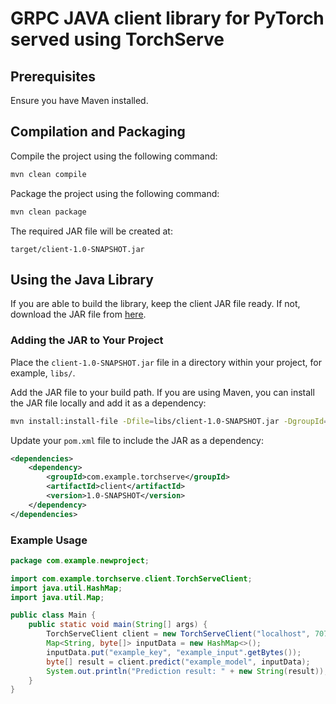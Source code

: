 # GRPC JAVA client library for PyTorch served using TorchServe

## Prerequisites
Ensure you have Maven installed.

## Compilation and Packaging

Compile the project using the following command:
```sh
mvn clean compile
```

Package the project using the following command:
```sh
mvn clean package
```

The required JAR file will be created at:
```
target/client-1.0-SNAPSHOT.jar
```

## Using the Java Library

If you are able to build the library, keep the client JAR file ready. If not, download the JAR file from [here](https://drive.google.com/file/d/1gqrhCboKJlU8lcZwXyBhTi3GekG2k6pZ/view?usp=sharing).

### Adding the JAR to Your Project

Place the `client-1.0-SNAPSHOT.jar` file in a directory within your project, for example, `libs/`.

Add the JAR file to your build path. If you are using Maven, you can install the JAR file locally and add it as a dependency:

```sh
mvn install:install-file -Dfile=libs/client-1.0-SNAPSHOT.jar -DgroupId=com.example.torchserve -DartifactId=client -Dversion=1.0-SNAPSHOT -Dpackaging=jar
```

Update your `pom.xml` file to include the JAR as a dependency:

```xml
<dependencies>
    <dependency>
        <groupId>com.example.torchserve</groupId>
        <artifactId>client</artifactId>
        <version>1.0-SNAPSHOT</version>
    </dependency>
</dependencies>
```

### Example Usage

```java
package com.example.newproject;

import com.example.torchserve.client.TorchServeClient;
import java.util.HashMap;
import java.util.Map;

public class Main {
    public static void main(String[] args) {
        TorchServeClient client = new TorchServeClient("localhost", 7070);
        Map<String, byte[]> inputData = new HashMap<>();
        inputData.put("example_key", "example_input".getBytes());
        byte[] result = client.predict("example_model", inputData);
        System.out.println("Prediction result: " + new String(result));
    }
}
```
